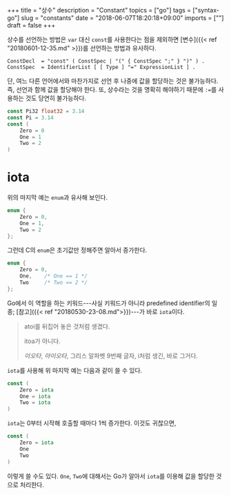 +++
title = "상수"
description = "Constant"
topics = ["go"]
tags = ["syntax-go"]
slug = "constants"
date = "2018-06-07T18:20:18+09:00"
imports = [""]
draft = false
+++

상수를 선언하는 방법은 `var` 대신 `const`를 사용한다는 점을 제외하면 [변수]({{< ref "20180601-12-35.md" >}})를 선언하는 방법과 유사하다. 

```
ConstDecl  = "const" ( ConstSpec | "(" { ConstSpec ";" } ")" ) .
ConstSpec  = IdentifierList [ [ Type ] "=" ExpressionList ] .
```

단, 여느 다른 언어에서와 마찬가지로 선언 후 나중에 값을 할당하는 것은 불가능하다. 즉, 선언과 함께 값을 할당해야 한다. 또, 상수라는 것을 명확히 해야하기 때문에 `:=`를 사용하는 것도 당연히 불가능하다.

```go
const Pi32 float32 = 3.14
const Pi = 3.14
const (
	Zero = 0
	One = 1
	Two = 2
)
```

# iota

위의 마지막 예는 `enum`과 유사해 보인다.

```c
enum {
	Zero = 0,
	One = 1,
	Two = 2
};
```

그런데 C의 `enum`은 초기값만 정해주면 알아서 증가한다.

```c
enum {
	Zero = 0,
	One,	/* One == 1 */
	Two		/* Two == 2 */
};
```

Go에서 이 역할을 하는 키워드---사실 키워드가 아니라 predefined identifier의 일종; [참고]({{< ref "20180530-23-08.md">}})---가 바로 `iota`이다.

> atoi를 뒤집어 놓은 것처럼 생겼다.
>
> itoa가 아니다.
>
> *이오타*, *아이오타*, 그리스 알파벳 9번째 글자, i처럼 생긴, 바로 그거다.

`iota`를 사용해 위 마지막 예는 다음과 같이 쓸 수 있다.

```go
const (
	Zero = iota
	One = iota
	Two = iota
)
```

`iota`는 0부터 시작해 호출할 때마다 1씩 증가한다. 이것도 귀찮으면,

```go
const (
	Zero = iota
	One
	Two
)
```

이렇게 쓸 수도 있다.  `One`, `Two`에 대해서는 Go가 알아서 `iota`를 이용해 값을 할당한 것으로 처리한다.

